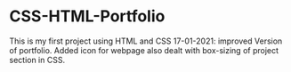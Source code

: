 # CSS-HTML-Portfolio
This is my first project using HTML and CSS
17-01-2021:
  improved Version of portfolio. Added icon for webpage also dealt with box-sizing of project section in CSS. 
